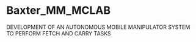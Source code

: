 # Baxter_MM_MCLAB
DEVELOPMENT OF AN AUTONOMOUS MOBILE MANIPULATOR SYSTEM TO PERFORM FETCH AND CARRY TASKS
